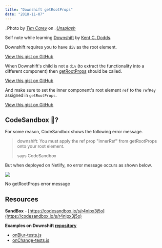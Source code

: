 ```yaml
---
title: "Downshift getRootProps"
date: "2018-11-07"
---
```


_Photo by _[_Tim Carey_](https://unsplash.com/photos/rKXPPKiiNJo?utm_source=unsplash&utm_medium=referral&utm_content=creditCopyText)_ on _[_Unsplash_](https://unsplash.com/search/photos/f1?utm_source=unsplash&utm_medium=referral&utm_content=creditCopyText)

Self note while learning [Downshift](https://github.com/paypal/downshift) by [Kent C. Dodds](https://twitter.com/kentcdodds).

Downshift requires you to have `div` as the root element.

<script src="https://gist.github.com/dance2die/4f05ccbc6475189a3bc5468e586dd491.js"></script>

<a href="https://gist.github.com/dance2die/4f05ccbc6475189a3bc5468e586dd491">View this gist on GitHub</a>

When Downshift's child is not a `div` (to extract the functionality into a different component) then [getRootProps](https://github.com/paypal/downshift#getrootprops) should be called.

<script src="https://gist.github.com/dance2die/22913120840120043c2e13bad5b8c4f0.js"></script>

<a href="https://gist.github.com/dance2die/22913120840120043c2e13bad5b8c4f0">View this gist on GitHub</a>

And make sure to set the inner component's root element `ref` to the `refKey` assigned in `getRootProps`.

<script src="https://gist.github.com/dance2die/3226f4197ef59f8ed4a57c0fc3dbf28b.js"></script>

<a href="https://gist.github.com/dance2die/3226f4197ef59f8ed4a57c0fc3dbf28b">View this gist on GitHub</a>

## CodeSandbox 🐛?

For some reason, CodeSandbox shows the following error message.

>   
> downshift: You must apply the ref prop "innerRef" from getRootProps onto your root element.
> 
> says CodeSandbox

But when deployed on Netlify, no error message occurs as shown below.

![](https://www.slightedgecoder.com/wp-content/uploads/2018/11/2018-11-06_18-29-38.gif)

No getRootProps error message

## Resources

**SandBox** - [https://codesandbox.io/s/r4nlpx3j5o](https://codesandbox.io/s/r4nlpx3j5o)

**Examples on Downshift [repository](https://github.com/paypal/downshift)**

- [onBlur-tests.js](https://github.com/paypal/downshift/blob/3fb0ed21278c5f1d0a077ed9b1d0dfd55a75c71b/other/react-native/__tests__/onBlur-tests.js)
- [onChange-tests.js](https://github.com/paypal/downshift/blob/a510c9db12a0019b5ce3d0b45732b27206c3a530/other/react-native/__tests__/onChange-tests.js)

